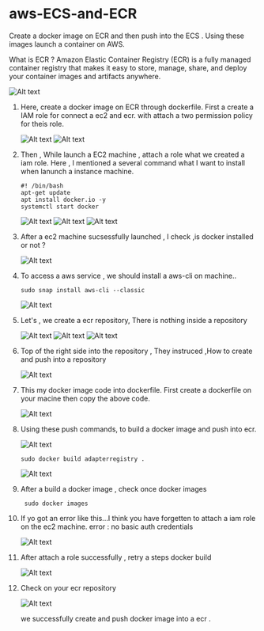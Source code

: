 # aws-ECS-and-ECR
Create a docker image on ECR and then push into the ECS . Using these images launch  a container on AWS.

What is ECR ?
  Amazon Elastic Container Registry (ECR) is a fully managed container registry that makes it easy to store, manage, share,
and deploy your container images and artifacts anywhere.

![Alt text](con.png)

1. Here, create a docker image on ECR through dockerfile. First a create a IAM role for connect a ec2 and ecr.
   with attach a two permission policy for theis role.

   ![Alt text](/conf/1.png)
   ![Alt text](/conf/2.png)

2. Then , While launch a EC2 machine , attach a role what we created a iam role.
   Here , I mentioned a several command what I want to install when lanunch a instance machine.

       #! /bin/bash
       apt-get update
       apt install docker.io -y
       systemctl start docker

    ![Alt text](/conf/3.png)
    ![Alt text](/conf/5.png)
    ![Alt text](/conf/5a.png)

3. After a ec2 machine sucsessfully launched , I check ,is docker installed or not ?

   ![Alt text](/conf/6.png)

4. To access a aws service , we should install a aws-cli on machine..

       sudo snap install aws-cli --classic
   
   ![Alt text](/conf/7.png)

5. Let's , we create a ecr repository, There is nothing inside a repository

   ![Alt text](/conf/8.png)
   ![Alt text](/conf/9.png)
   ![Alt text](/conf/10.png)

6. Top of the right side into the repository , They instruced ,How to create and push into a repository

    ![Alt text](/conf/11.png)

7. This my docker image  code into dockerfile. First create a dockerfile on your macine then copy the above code.

    ![Alt text](/conf/12.png)

8. Using these push commands, to build a docker image and push into ecr.

    ![Alt text](/conf/13.png)

       sudo docker build adapterregistry .

   ![Alt text](/conf/1.png)

9. After a build a docker image , check once docker images

        sudo docker images

10. If yo got an error like this...I think you have forgetten to attach a iam role on the ec2 machine.
    error : no basic auth credentials

    ![Alt text](/conf/4.png)

11. After attach a role successfully , retry a steps docker build

    ![Alt text](/conf/15.png)

12. Check on your ecr repository

    ![Alt text](/conf/16.png)

    we successfully create and push docker image into a ecr .
   
